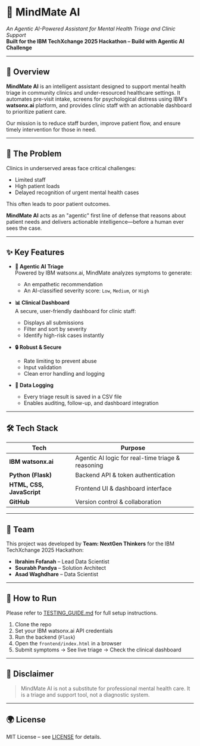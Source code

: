 # 🧠 MindMate AI  
*An Agentic AI-Powered Assistant for Mental Health Triage and Clinic Support*  
**Built for the IBM TechXchange 2025 Hackathon – Build with Agentic AI Challenge**

---

## 📌 Overview

**MindMate AI** is an intelligent assistant designed to support mental health triage in community clinics and under-resourced healthcare settings. It automates pre-visit intake, screens for psychological distress using IBM's **watsonx.ai** platform, and provides clinic staff with an actionable dashboard to prioritize patient care.

Our mission is to reduce staff burden, improve patient flow, and ensure timely intervention for those in need.

---

## 🎯 The Problem

Clinics in underserved areas face critical challenges:

- Limited staff
- High patient loads
- Delayed recognition of urgent mental health cases

This often leads to poor patient outcomes.

**MindMate AI** acts as an "agentic" first line of defense that reasons about patient needs and delivers actionable intelligence—before a human ever sees the case.

---

## ✨ Key Features

- **🧠 Agentic AI Triage**  
  Powered by IBM watsonx.ai, MindMate analyzes symptoms to generate:
  - An empathetic recommendation
  - An AI-classified severity score: `Low`, `Medium`, or `High`

- **📊 Clinical Dashboard**  
  A secure, user-friendly dashboard for clinic staff:
  - Displays all submissions
  - Filter and sort by severity
  - Identify high-risk cases instantly

- **🔒 Robust & Secure**  
  - Rate limiting to prevent abuse  
  - Input validation  
  - Clean error handling and logging

- **📁 Data Logging**  
  - Every triage result is saved in a CSV file  
  - Enables auditing, follow-up, and dashboard integration

---

## 🛠 Tech Stack

| Tech | Purpose |
|------|---------|
| **IBM watsonx.ai** | Agentic AI logic for real-time triage & reasoning |
| **Python (Flask)** | Backend API & token authentication |
| **HTML, CSS, JavaScript** | Frontend UI & dashboard interface |
| **GitHub** | Version control & collaboration |

---

## 👥 Team

This project was developed by **Team: NextGen Thinkers** for the IBM TechXchange 2025 Hackathon:

- **Ibrahim Fofanah** – Lead Data Scientist 
- **Sourabh Pandya** – Solution Architect  
- **Asad Waghdhare** – Data Scientist  



---

## 🚀 How to Run

Please refer to [TESTING_GUIDE.md](TESTING_GUIDE.md) for full setup instructions.

1. Clone the repo  
2. Set your IBM watsonx.ai API credentials  
3. Run the backend (`Flask`)  
4. Open the `frontend/index.html` in a browser  
5. Submit symptoms → See live triage → Check the clinical dashboard

---

## 🔐 Disclaimer

> MindMate AI is not a substitute for professional mental health care. It is a triage and support tool, not a diagnostic system.

---

## 🌍 License

MIT License – see [LICENSE](LICENSE) for details.
